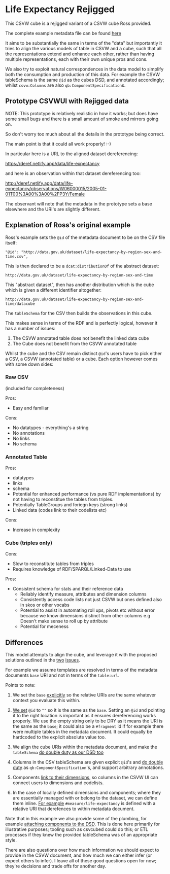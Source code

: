 # Life Expectancy Rejigged

This CSVW cube is a rejigged variant of a CSVW cube Ross provided.

The complete example metadata file can be found [here](./life-expectancy-by-region-sex-and-time.csv-metadata.json)

It aims to be substantially the same in terms of the "data" but
importantly it tries to align the various models of table in CSVW and
a cube, such that all the representations extend and enhance each
other, rather than having multiple representations, each with their
own unique pros and cons.

We also try to exploit natural correspondences in the data model to
simplify both the consumption and production of this data. For example
the CSVW tableSchema is the same `@id` as the cubes DSD, and annotated
accordingly; whilst `csvw:Columns` are also
`qb:ComponentSpecification`s.

## Prototype CSVWUI with Rejigged data

NOTE: This prototype is relatively realistic in how it works; but does
have some small bugs and there is a small amount of smoke and mirrors
going on.

So don't worry too much about all the details in the prototype being
correct.

The main point is that it could all work properly! :-)

In particular here is a URL to the aligned dataset dereferencing:

https://deref.netlify.app/data/life-expectancy

and here is an observation within that dataset dereferencing too:

http://deref.netlify.app/data/life-expectancy/observations/W06000015/2005-01-01T00%3A00%3A00%2FP3Y/Female

The observant will note that the metadata in the prototype sets a base
elsewhere and the URI's are slightly different.

## Explanation of Ross's original example

Ross's example sets the `@id` of the metadata document to be on the
CSV file itself:

```
"@id": "http://data.gov.uk/dataset/life-expectancy-by-region-sex-and-time.csv",

```

This is then declared to be a `dcat:distributionOf` of the abstract
dataset:

`http://data.gov.uk/dataset/life-expectancy-by-region-sex-and-time`

This "abstract dataset", then has another distribution which is the
cube which is given a different identifier altogether:

`http://data.gov.uk/dataset/life-expectancy-by-region-sex-and-time/datacube`

The `tableSchema` for the CSV then builds the observations in this cube.

This makes sense in terms of the RDF and is perfectly logical, however
it has a number of issues:

1. The CSVW annotated table does not benefit the linked data cube
2. The Cube does not benefit from the CSVW annotated table

Whilst the cube and the CSV remain distinct `@id`'s users have to pick
either a CSV, a CSVW (annotated table) or a cube. Each option however
comes with some down sides:

### Raw CSV

(included for completeness)

Pros:

- Easy and familiar

Cons:

- No datatypes - everything's a string
- No annotations
- No links
- No schema

### Annotated Table

Pros:

- datatypes
- links
- schema
- Potential for enhanced performance (vs pure RDF implementations) by
  not having to reconstitue the tables from triples.
- Potentially TableGroups and foriegn keys (strong links)
- Linked data (codes link to their codelists etc)

Cons:

- Increase in complexity

### Cube (triples only)

Cons:

- Slow to reconstitute tables from triples
- Requires knowledge of RDF/SPARQL/Linked-Data to use

Pros:

- Consistent schema for stats and their reference data
  - Reliably identify measure, attributes and dimension columns
  - Consistently access code lists not just CSVW but ones defined also
    in skos or other vocabs
  - Potential to assist in automating roll ups, pivots etc without
    error because we know dimensions distinct from other columns
    e.g Doesn't make sense to roll up by attribute
  - Potential for meceness

## Differences

This model attempts to align the cube, and leverage it with the
proposed solutions outlined in the
[two](../issues/001-aligning-linked-data-and-annotated-table.md)
[issues](../issues/002-template-evaluation.md).

For example we assume templates are resolved in terms of the metadata
documents `base` URI and not in terms of the `table:url`.

Points to note:


1. We set the `base`
   [explicitly](https://github.com/Swirrl/csvw-issues/blob/e7351b7bfe17b3f38f14dd0f75cb00e2d9de5ccf/aligned-cube/life-expectancy-by-region-sex-and-time.csv-metadata.json#L3)
   so the relative URIs are the same whatever context you evaluate this within.

2. [We set](https://github.com/Swirrl/csvw-issues/blob/main/aligned-cube/life-expectancy-by-region-sex-and-time.csv-metadata.json#L5) `@id` to `""` so it is the same as the `base`. Setting an
   `@id` and pointing it to the right location is important as it
   ensures dereferencing works properly. We use the empty string only
   to be DRY as it means the URI is the same as the `base`; it could
   also be a `#fragment` id if for example there were multiple tables
   in the metadata document. It could equally be hardcoded to the
   explicit absolute value too.

3. We align the cube URIs within the metadata document, and make the
   `tableSchema` [do double duty as our DSD too](https://github.com/Swirrl/csvw-issues/blob/main/aligned-cube/life-expectancy-by-region-sex-and-time.csv-metadata.json#L15-L17)

4. Columns in the CSV tableSchema are given explicit `@id`'s and [do
   double
   duty](https://github.com/Swirrl/csvw-issues/blob/main/aligned-cube/life-expectancy-by-region-sex-and-time.csv-metadata.json#L20)
   as `qb:ComponentSpecification`'s, and support arbitrary
   annotations.

5. Components [link to their
   dimensions](https://github.com/Swirrl/csvw-issues/blob/main/aligned-cube/life-expectancy-by-region-sex-and-time.csv-metadata.json#L29-L32),
   so columns in the CSVW UI can connect users to dimensions and
   codelists.

6. In the case of locally defined dimensions and components; where
   they are essentially managed with or belong to the dataset, we can
   define them inline. [For
   example](https://github.com/Swirrl/csvw-issues/blob/main/aligned-cube/life-expectancy-by-region-sex-and-time.csv-metadata.json#L65-L70)
   `#measure/life-expectancy` is defined with a relative URI that
   derefences to within metadata document.

Note that in this example we also provide some of the plumbing, for
example [attaching components to the
DSD](https://github.com/Swirrl/csvw-issues/blob/main/aligned-cube/life-expectancy-by-region-sex-and-time.csv-metadata.json#L89-L94).
This is done here primarily for illustrative purposes; tooling such as
csvcubed could do this; or ETL processes if they knew the provided
tableSchema was of an appropriate style.

There are also questions over how much information we should expect to
provide in the CSVW document, and how much we can either infer (or
expect others to infer). I leave all of these good questions open for
now; they're decisions and trade offs for another day.
